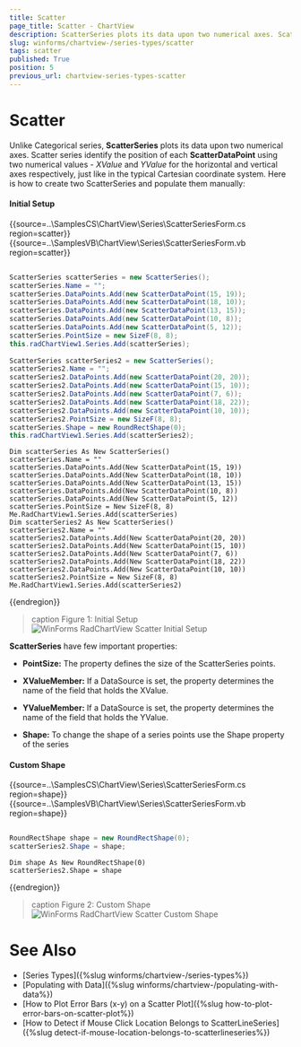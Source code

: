 ```yaml
---
title: Scatter
page_title: Scatter - ChartView
description: ScatterSeries plots its data upon two numerical axes. Scatter series identify the position of each ScatterDataPoint using two numerical values - XValue and YValue
slug: winforms/chartview-/series-types/scatter
tags: scatter
published: True
position: 5
previous_url: chartview-series-types-scatter
---
```


# Scatter

Unlike Categorical series, __ScatterSeries__ plots its data upon two numerical axes. Scatter series identify the position of each __ScatterDataPoint__ using two numerical values - *XValue* and *YValue* for the horizontal and vertical axes respectively, just like in the typical Cartesian coordinate system. Here is how to create two ScatterSeries and populate them manually:

#### Initial Setup

{{source=..\SamplesCS\ChartView\Series\ScatterSeriesForm.cs region=scatter}} 
{{source=..\SamplesVB\ChartView\Series\ScatterSeriesForm.vb region=scatter}} 

````C#
            
ScatterSeries scatterSeries = new ScatterSeries();
scatterSeries.Name = "";
scatterSeries.DataPoints.Add(new ScatterDataPoint(15, 19));
scatterSeries.DataPoints.Add(new ScatterDataPoint(18, 10));
scatterSeries.DataPoints.Add(new ScatterDataPoint(13, 15));
scatterSeries.DataPoints.Add(new ScatterDataPoint(10, 8));
scatterSeries.DataPoints.Add(new ScatterDataPoint(5, 12));
scatterSeries.PointSize = new SizeF(8, 8);
this.radChartView1.Series.Add(scatterSeries);
            
ScatterSeries scatterSeries2 = new ScatterSeries();
scatterSeries2.Name = "";
scatterSeries2.DataPoints.Add(new ScatterDataPoint(20, 20));
scatterSeries2.DataPoints.Add(new ScatterDataPoint(15, 10));
scatterSeries2.DataPoints.Add(new ScatterDataPoint(7, 6));
scatterSeries2.DataPoints.Add(new ScatterDataPoint(18, 22));
scatterSeries2.DataPoints.Add(new ScatterDataPoint(10, 10));
scatterSeries2.PointSize = new SizeF(8, 8);
scatterSeries.Shape = new RoundRectShape(0);
this.radChartView1.Series.Add(scatterSeries2);

````
````VB.NET
Dim scatterSeries As New ScatterSeries()
scatterSeries.Name = ""
scatterSeries.DataPoints.Add(New ScatterDataPoint(15, 19))
scatterSeries.DataPoints.Add(New ScatterDataPoint(18, 10))
scatterSeries.DataPoints.Add(New ScatterDataPoint(13, 15))
scatterSeries.DataPoints.Add(New ScatterDataPoint(10, 8))
scatterSeries.DataPoints.Add(New ScatterDataPoint(5, 12))
scatterSeries.PointSize = New SizeF(8, 8)
Me.RadChartView1.Series.Add(scatterSeries)
Dim scatterSeries2 As New ScatterSeries()
scatterSeries2.Name = ""
scatterSeries2.DataPoints.Add(New ScatterDataPoint(20, 20))
scatterSeries2.DataPoints.Add(New ScatterDataPoint(15, 10))
scatterSeries2.DataPoints.Add(New ScatterDataPoint(7, 6))
scatterSeries2.DataPoints.Add(New ScatterDataPoint(18, 22))
scatterSeries2.DataPoints.Add(New ScatterDataPoint(10, 10))
scatterSeries2.PointSize = New SizeF(8, 8)
Me.RadChartView1.Series.Add(scatterSeries2)

````

{{endregion}} 


>caption Figure 1: Initial Setup
![WinForms RadChartView Scatter Initial Setup](images/chartview-series-types-scatter001.png)

__ScatterSeries__ have few important properties:

* __PointSize:__ The property defines the size of the ScatterSeries points.

* __XValueMember:__ If a DataSource is set, the property determines the name of the field that holds the XValue.

* __YValueMember:__ If a DataSource is set, the property determines the name of the field that holds the YValue.

* __Shape:__ To change the shape of a series points use the Shape property of the series 

#### Custom Shape

{{source=..\SamplesCS\ChartView\Series\ScatterSeriesForm.cs region=shape}} 
{{source=..\SamplesVB\ChartView\Series\ScatterSeriesForm.vb region=shape}} 

````C#
            
RoundRectShape shape = new RoundRectShape(0);
scatterSeries2.Shape = shape;

````
````VB.NET
Dim shape As New RoundRectShape(0)
scatterSeries2.Shape = shape

````

{{endregion}} 

>caption Figure 2: Custom Shape
![WinForms RadChartView Scatter Custom Shape](images/chartview-series-types-scatter002.png)

# See Also

* [Series Types]({%slug winforms/chartview-/series-types%})
* [Populating with Data]({%slug winforms/chartview-/populating-with-data%})
* [How to Plot Error Bars (x-y) on a Scatter Plot]({%slug how-to-plot-error-bars-on-scatter-plot%})
* [How to Detect if Mouse Click Location Belongs to ScatterLineSeries]({%slug detect-if-mouse-location-belongs-to-scatterlineseries%})
